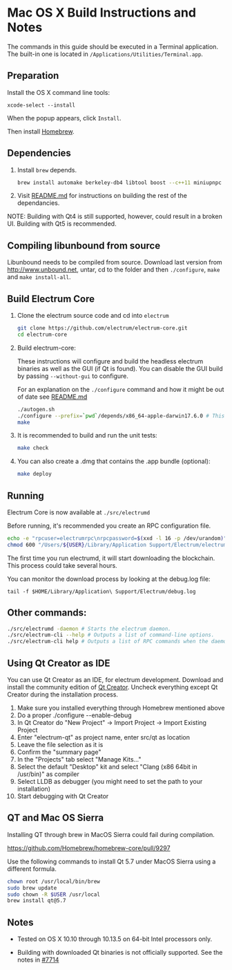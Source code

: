 # Mac OS X Build Instructions and Notes

The commands in this guide should be executed in a Terminal application.
The built-in one is located in `/Applications/Utilities/Terminal.app`.

## Preparation

Install the OS X command line tools:

`xcode-select --install`

When the popup appears, click `Install`.

Then install [Homebrew](http://brew.sh).

## Dependencies

1. Install `brew` depends.

    ```bash
    brew install automake berkeley-db4 libtool boost --c++11 miniupnpc openssl pkg-config homebrew/core/protobuf260 --c++11 qt5 libevent curl
    ```

2. Visit [README.md](../depends/README.md) for instructions on building the rest of the dependancies.

NOTE: Building with Qt4 is still supported, however, could result in a broken UI. Building with Qt5 is recommended.

## Compiling libunbound from source

Libunbound needs to be compiled from source. Download last version from http://www.unbound.net, untar, cd to the folder and then `./configure`, `make` and `make install-all`.


## Build Electrum Core

1.  Clone the electrum source code and cd into `electrum`

    ```bash
    git clone https://github.com/electrum/electrum-core.git
    cd electrum-core
    ```

2. Build electrum-core:

    These instructions will configure and build the headless electrum binaries as well as the GUI (if Qt is found).
    You can disable the GUI build by passing `--without-gui` to configure.

    For an explanation on the `./configure` command and how it might be out of date see [README.md](README.md)

    ```bash
    ./autogen.sh
    ./configure --prefix=`pwd`/depends/x86_64-apple-darwin17.6.0 # This command may be out of date due to OS updates
    make
    ```

3. It is recommended to build and run the unit tests:

    ```bash
    make check
    ```

4. You can also create a .dmg that contains the .app bundle (optional):

    ```bash
    make deploy
    ```

## Running

Electrum Core is now available at `./src/electrumd`

Before running, it's recommended you create an RPC configuration file.

```bash
echo -e "rpcuser=electrumrpc\nrpcpassword=$(xxd -l 16 -p /dev/urandom)" > "/Users/${USER}/Library/Application Support/Electrum/electrum.conf"
chmod 600 "/Users/${USER}/Library/Application Support/Electrum/electrum.conf"
```

The first time you run electrumd, it will start downloading the blockchain. This process could take several hours.

You can monitor the download process by looking at the debug.log file:

`tail -f $HOME/Library/Application\ Support/Electrum/debug.log`

## Other commands:

```bash
./src/electrumd -daemon # Starts the electrum daemon.
./src/electrum-cli --help # Outputs a list of command-line options.
./src/electrum-cli help # Outputs a list of RPC commands when the daemon is running.
```

## Using Qt Creator as IDE

You can use Qt Creator as an IDE, for electrum development.
Download and install the community edition of [Qt Creator](https://www.qt.io/download/).
Uncheck everything except Qt Creator during the installation process.

1. Make sure you installed everything through Homebrew mentioned above
2. Do a proper ./configure --enable-debug
3. In Qt Creator do "New Project" -> Import Project -> Import Existing Project
4. Enter "electrum-qt" as project name, enter src/qt as location
5. Leave the file selection as it is
6. Confirm the "summary page"
7. In the "Projects" tab select "Manage Kits..."
8. Select the default "Desktop" kit and select "Clang (x86 64bit in /usr/bin)" as compiler
9. Select LLDB as debugger (you might need to set the path to your installation)
10. Start debugging with Qt Creator

## QT and Mac OS Sierra

Installing QT through brew in MacOS Sierra could fail during compilation.

https://github.com/Homebrew/homebrew-core/pull/9297

Use the following commands to install Qt 5.7 under MacOS Sierra using a different formula.

```bash
chown root /usr/local/bin/brew
sudo brew update
sudo chown -R $USER /usr/local
brew install qt@5.7
```

## Notes

- Tested on OS X 10.10 through 10.13.5 on 64-bit Intel processors only.

- Building with downloaded Qt binaries is not officially supported. See the notes in [#7714](https://github.com/electrum/electrum/issues/7714)
